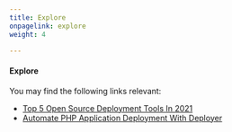 ```yaml
---
title: Explore
onpagelink: explore
weight: 4

---
```


#### **Explore**

You may find the following links relevant:

- [Top 5 Open Source Deployment Tools In 2021](https://blog.containerize.com/2021/03/12/top-5-open-source-deployment-tools-in-the-year-2021/)
- [Automate PHP Application Deployment With Deployer](https://blog.containerize.com/2021/03/05/automate-php-application-deployment-with-deployer/)
 